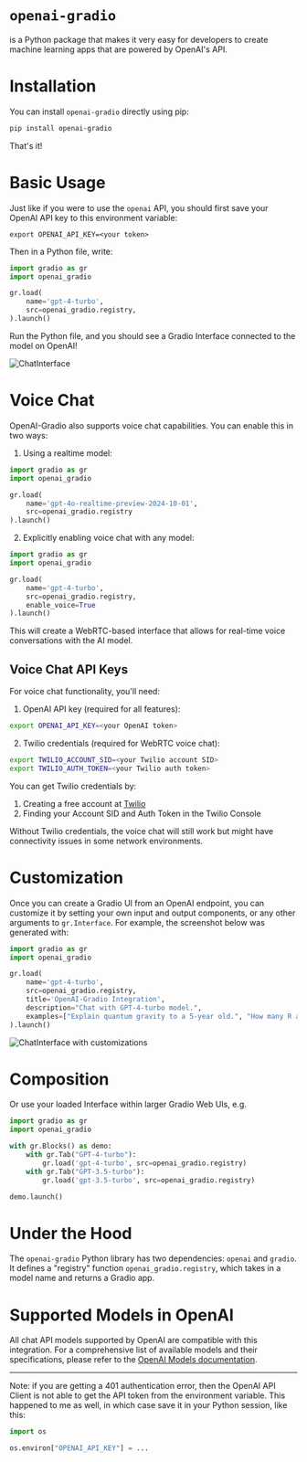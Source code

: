 # `openai-gradio`

is a Python package that makes it very easy for developers to create machine learning apps that are powered by OpenAI's API.

# Installation

You can install `openai-gradio` directly using pip:

```bash
pip install openai-gradio
```

That's it! 

# Basic Usage

Just like if you were to use the `openai` API, you should first save your OpenAI API key to this environment variable:

```
export OPENAI_API_KEY=<your token>
```

Then in a Python file, write:

```python
import gradio as gr
import openai_gradio

gr.load(
    name='gpt-4-turbo',
    src=openai_gradio.registry,
).launch()
```

Run the Python file, and you should see a Gradio Interface connected to the model on OpenAI!

![ChatInterface](chatinterface.png)

# Voice Chat

OpenAI-Gradio also supports voice chat capabilities. You can enable this in two ways:

1. Using a realtime model:
```python
import gradio as gr
import openai_gradio

gr.load(
    name='gpt-4o-realtime-preview-2024-10-01',
    src=openai_gradio.registry
).launch()
```

2. Explicitly enabling voice chat with any model:
```python
import gradio as gr
import openai_gradio

gr.load(
    name='gpt-4-turbo',
    src=openai_gradio.registry,
    enable_voice=True
).launch()
```

This will create a WebRTC-based interface that allows for real-time voice conversations with the AI model.

## Voice Chat API Keys

For voice chat functionality, you'll need:

1. OpenAI API key (required for all features):
```bash
export OPENAI_API_KEY=<your OpenAI token>
```

2. Twilio credentials (required for WebRTC voice chat):
```bash
export TWILIO_ACCOUNT_SID=<your Twilio account SID>
export TWILIO_AUTH_TOKEN=<your Twilio auth token>
```

You can get Twilio credentials by:
1. Creating a free account at [Twilio](https://www.twilio.com/)
2. Finding your Account SID and Auth Token in the Twilio Console

Without Twilio credentials, the voice chat will still work but might have connectivity issues in some network environments.

# Customization 

Once you can create a Gradio UI from an OpenAI endpoint, you can customize it by setting your own input and output components, or any other arguments to `gr.Interface`. For example, the screenshot below was generated with:

```py
import gradio as gr
import openai_gradio

gr.load(
    name='gpt-4-turbo',
    src=openai_gradio.registry,
    title='OpenAI-Gradio Integration',
    description="Chat with GPT-4-turbo model.",
    examples=["Explain quantum gravity to a 5-year old.", "How many R are there in the word Strawberry?"]
).launch()
```
![ChatInterface with customizations](chatinterface_with_customization.png)

# Composition

Or use your loaded Interface within larger Gradio Web UIs, e.g.

```python
import gradio as gr
import openai_gradio

with gr.Blocks() as demo:
    with gr.Tab("GPT-4-turbo"):
        gr.load('gpt-4-turbo', src=openai_gradio.registry)
    with gr.Tab("GPT-3.5-turbo"):
        gr.load('gpt-3.5-turbo', src=openai_gradio.registry)

demo.launch()
```

# Under the Hood

The `openai-gradio` Python library has two dependencies: `openai` and `gradio`. It defines a "registry" function `openai_gradio.registry`, which takes in a model name and returns a Gradio app.

# Supported Models in OpenAI

All chat API models supported by OpenAI are compatible with this integration. For a comprehensive list of available models and their specifications, please refer to the [OpenAI Models documentation](https://platform.openai.com/docs/models).

-------

Note: if you are getting a 401 authentication error, then the OpenAI API Client is not able to get the API token from the environment variable. This happened to me as well, in which case save it in your Python session, like this:

```py
import os

os.environ["OPENAI_API_KEY"] = ...
```
